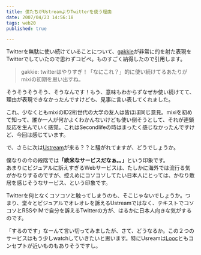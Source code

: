 ```yaml
---
title: 僕たちがUstreamよりTwitterを使う理由
date: 2007/04/23 14:56:18
tags: web20
published: true

---
```


<p>Twitterを無駄に使い続けていることについて、<a href="http://twitter.com/gakkie">gakkie</a>が非常に的を射た表現をTwitterでしていたので思わずコピペ。ものすごく納得したので引用します。</p>

<p>
<blockquote>gakkie: twitterはやりすぎ！「なにこれ？」的に使い続けてるあたりがmixiの初期を思い出すね。</blockquote>
</p>

<p>そうそうそうそう、そうなんです！もう、意味もわからずなぜか使い続けてて、理由が表現できなかったんですけども、見事に言い表してくれました。<p>

<p>
これ、少なくともmixiのID2桁世代の大学の友人は皆ほぼ同じ意見。mixiを初めて知って、誰か一人が何かよくわかんないけども使い倒そうとして、それが連鎖反応を生んでいく感覚。これはSecondlifeの時はまったく感じなかったんですけど、今回は感じています。</p>

<p>で、さらに次は<a href="http://ustream.tv">Ustream</a>が来る？？と騒がれてますが、どうでしょうか。</p>

<p>僕なりの今の段階では<strong>「欧米なサービスだなぁ。。」</strong>という印象です。<br />あまりにビジュアルに訴えすぎるWebサービスは、たしかに海外では流行る気がかなりするのですが、控えめにコソコソしてたい日本人にとっては、かなり敷居を感じそうなサービス、という印象です。</p>

<p>
Twitterを何となくコソコソと触ってしまうのも、そこじゃないでしょうか。つまり、堂々とビジュアルでオレオレを訴えるUstreamではなく、テキストでコソコソとRSSやIMで自分を訴えるTwitterの方が、はるかに日本人向きな気がするのです。</p>

<p>「するのです」なーんて言い切ってみましたが、さて、どうなるか。この２つのサービスはもう少しwatchしていきたいと思います。特にUsreamは<a href="http://looc.jp">Looc</a>ともコンセプトが近いものもありそうですし。</p>
